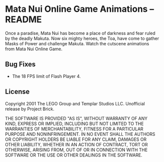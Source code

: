 # Mata Nui Online Game Animations – README

Once a paradise, Mata Nui has become a place of darkness and fear ruled by the deadly Makuta. Now six mighty heroes, the Toa, have come to gather Masks of Power and challenge Makuta. Watch the cutscene animations from Mata Nui Online Game.


## Bug Fixes

-   The 18 FPS limit of Flash Player 4.


## License

Copyright 2001 The LEGO Group and Templar Studios LLC. Unofficial release by Project Brick.

THE SOFTWARE IS PROVIDED "AS IS", WITHOUT WARRANTY OF ANY KIND, EXPRESS OR IMPLIED, INCLUDING BUT NOT LIMITED TO THE WARRANTIES OF MERCHANTABILITY, FITNESS FOR A PARTICULAR PURPOSE AND NONINFRINGEMENT. IN NO EVENT SHALL THE AUTHORS OR COPYRIGHT HOLDERS BE LIABLE FOR ANY CLAIM, DAMAGES OR OTHER LIABILITY, WHETHER IN AN ACTION OF CONTRACT, TORT OR OTHERWISE, ARISING FROM, OUT OF OR IN CONNECTION WITH THE SOFTWARE OR THE USE OR OTHER DEALINGS IN THE SOFTWARE.
